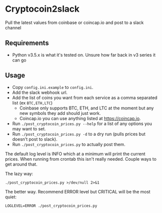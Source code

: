 # Cryptocoin2slack

Pull the latest values from coinbase or coincap.io and post to a slack channel

## Requirements

- Python v3.5.x is what it's tested on.  Unsure how far back in v3 series it can go

## Usage

* Copy `config.ini.example` to `config.ini`.
* Add the slack webhook url.
* Add the list of coins you want from each service as a comma separated list (ex `BTC,ETH,LTC`)
    * Coinbase only supports BTC, ETH, and LTC at the moment but any new symbols they add should just work.
    * Coincap.io you can use anything listed at https://coincap.io.
* Run `./post_cryptocoin_prices.py --help` for a list of any options you may want to set.
* Run `./post_cryptocoin_prices.py -d` to a dry run (pulls prices but doesn't post to slack).
* Run `./post_cryptocoin_prices.py` to actually post them.

The default log level is INFO which at a minimum will print the current prices.  When running from crontab this isn't really needed.  Couple ways to get around that.

The lazy way:

```
./post_cryptocoin_prices.py >/dev/null 2>&1
```

The better way. Recommend ERROR level but CRITICAL will be the most quiet:

```
LOGLEVEL=ERROR ./post_cryptocoin_prices.py
```

